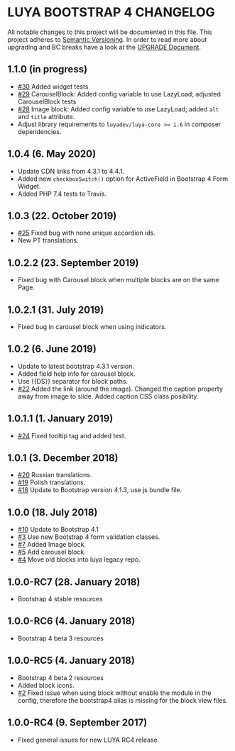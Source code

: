 # LUYA BOOTSTRAP 4 CHANGELOG

All notable changes to this project will be documented in this file. This project adheres to [Semantic Versioning](http://semver.org/).
In order to read more about upgrading and BC breaks have a look at the [UPGRADE Document](UPGRADE.md).

## 1.1.0 (in progress)

+ [#30](https://github.com/luyadev/luya-bootstrap4/pull/30) Added widget tests
+ [#29](https://github.com/luyadev/luya-bootstrap4/pull/29) CarouselBlock: Added config variable to use LazyLoad; adjusted CarouselBlock tests
+ [#28](https://github.com/luyadev/luya-bootstrap4/issues/28) Image block: Added config variable to use LazyLoad; added `alt` and `title` attribute.
+ Adjust library requirements to `luyadev/luya-core >= 1.6` in composer dependencies.

## 1.0.4 (6. May 2020)

+ Update CDN links from 4.3.1 to 4.4.1.
+ Added new `checkboxSwitch()` option for ActiveField in Bootstrap 4 Form Widget.
+ Added PHP 7.4 tests to Travis.

## 1.0.3 (22. October 2019)

+ [#25](https://github.com/luyadev/luya-bootstrap4/pull/26) Fixed bug with none unique accordion ids.
+ New PT translations.

## 1.0.2.2 (23. September 2019)

+ Fixed bug with Carousel block when multiple blocks are on the same Page.

## 1.0.2.1 (31. July 2019)

+ Fixed bug in carousel block when using indicators.

## 1.0.2 (6. June 2019)

+ Update to latest bootstrap 4.3.1 version.
+ Added field help info for carousel block.
+ Use {{DS}} separator for block paths.
+ [#22](https://github.com/luyadev/luya-bootstrap4/issues/22) Added the link (around the image). Changed the caption property away from image to slide. Added caption CSS class posibility.

## 1.0.1.1 (1. January 2019)

+ [#24](https://github.com/luyadev/luya-bootstrap4/issues/24) Fixed tooltip tag and added test.

## 1.0.1 (3. December 2018)

+ [#20](https://github.com/luyadev/luya-bootstrap4/pull/20) Russian translations.
+ [#19](https://github.com/luyadev/luya-bootstrap4/pull/19) Polish translations.
+ [#18](https://github.com/luyadev/luya-bootstrap4/issues/18) Update to Bootstrap version 4.1.3, use js bundle file.

## 1.0.0 (18. July 2018)

+ [#10](https://github.com/luyadev/luya-bootstrap4/issues/10) Update to Bootstrap 4.1
+ [#3](https://github.com/luyadev/luya-bootstrap4/issues/3) Use new Bootstrap 4 form validation classes.
+ [#7](https://github.com/luyadev/luya-bootstrap4/issues/7) Added Image block.
+ [#5](https://github.com/luyadev/luya-bootstrap4/issues/5) Add carousel block.
+ [#4](https://github.com/luyadev/luya-bootstrap4/issues/4) Move old blocks into luya legacy repo.

## 1.0.0-RC7 (28. January 2018)

+ Bootstrap 4 stable resources

## 1.0.0-RC6 (4. January 2018)

+ Bootstrap 4 beta 3 resources

## 1.0.0-RC5 (4. January 2018)

+ Bootstrap 4 beta 2 resources
+ Added block icons.
+ [#2](https://github.com/luyadev/luya-bootstrap4/issues/2) Fixed issue when using block without enable the module in the config, therefore the bootstrap4 alias is missing for the block view files.

## 1.0.0-RC4 (9. September 2017)

+ Fixed general issues for new LUYA RC4 release.
